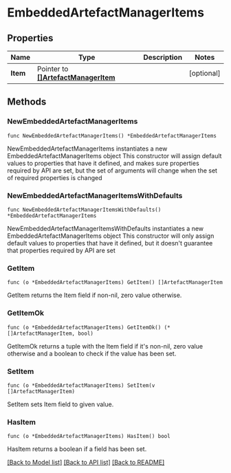 # EmbeddedArtefactManagerItems

## Properties

Name | Type | Description | Notes
------------ | ------------- | ------------- | -------------
**Item** | Pointer to [**[]ArtefactManagerItem**](ArtefactManagerItem.md) |  | [optional] 

## Methods

### NewEmbeddedArtefactManagerItems

`func NewEmbeddedArtefactManagerItems() *EmbeddedArtefactManagerItems`

NewEmbeddedArtefactManagerItems instantiates a new EmbeddedArtefactManagerItems object
This constructor will assign default values to properties that have it defined,
and makes sure properties required by API are set, but the set of arguments
will change when the set of required properties is changed

### NewEmbeddedArtefactManagerItemsWithDefaults

`func NewEmbeddedArtefactManagerItemsWithDefaults() *EmbeddedArtefactManagerItems`

NewEmbeddedArtefactManagerItemsWithDefaults instantiates a new EmbeddedArtefactManagerItems object
This constructor will only assign default values to properties that have it defined,
but it doesn't guarantee that properties required by API are set

### GetItem

`func (o *EmbeddedArtefactManagerItems) GetItem() []ArtefactManagerItem`

GetItem returns the Item field if non-nil, zero value otherwise.

### GetItemOk

`func (o *EmbeddedArtefactManagerItems) GetItemOk() (*[]ArtefactManagerItem, bool)`

GetItemOk returns a tuple with the Item field if it's non-nil, zero value otherwise
and a boolean to check if the value has been set.

### SetItem

`func (o *EmbeddedArtefactManagerItems) SetItem(v []ArtefactManagerItem)`

SetItem sets Item field to given value.

### HasItem

`func (o *EmbeddedArtefactManagerItems) HasItem() bool`

HasItem returns a boolean if a field has been set.


[[Back to Model list]](../README.md#documentation-for-models) [[Back to API list]](../README.md#documentation-for-api-endpoints) [[Back to README]](../README.md)


